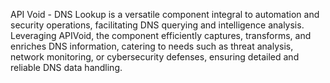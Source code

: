 API Void - DNS Lookup is a versatile component integral to automation and security operations, facilitating DNS querying and intelligence analysis. Leveraging APIVoid, the component efficiently captures, transforms, and enriches DNS information, catering to needs such as threat analysis, network monitoring, or cybersecurity defenses, ensuring detailed and reliable DNS data handling.
